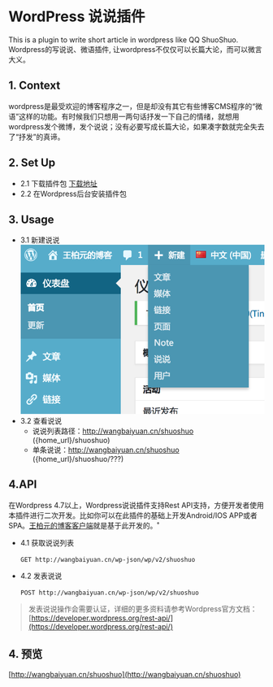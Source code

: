 # WordPress 说说插件
This is a plugin to write short article in wordpress like QQ ShuoShuo. Wordpress的写说说、微语插件, 让wordpress不仅仅可以长篇大论，而可以微言大义。

## 1. Context

wordpress是最受欢迎的博客程序之一，但是却没有其它有些博客CMS程序的“微语”这样的功能。有时候我们只想用一两句话抒发一下自己的情绪，就想用wordpress发个微博，发个说说；没有必要写成长篇大论，如果凑字数就完全失去了“抒发”的真谛。

## 2. Set Up
 - 2.1 下载插件包
  [下载地址](https://github.com/geekeren/WordPressShuoShuo/releases)
 - 2.2 在Wordpress后台安装插件包
 
## 3. Usage
 - 3.1 新建说说
  ![Wordpress后台新建列表里面会有‘说说’类型](./images/new_shuoshuo.png)
 - 3.2 查看说说
   - 说说列表路径：http://wangbaiyuan.cn/shuoshuo ({home_url}/shuoshuo)
   - 单条说说：http://wangbaiyuan.cn/shuoshuo ({home_url}/shuoshuo/???)
## 4.API
 在Wordpress 4.7以上，Wordpress说说插件支持Rest API支持，方便开发者使用本插件进行二次开发。比如你可以在此插件的基础上开发Android/IOS APP或者SPA。[王柏元的博客客户端](https://github.com/geekeren/BYBolg-open)就是基于此开发的。˚
 
 - 4.1 获取说说列表
 
    `GET http://wangbaiyuan.cn/wp-json/wp/v2/shuoshuo`
 - 4.2 发表说说   
 
    `POST http://wangbaiyuan.cn/wp-json/wp/v2/shuoshuo`
 >发表说说操作会需要认证，详细的更多资料请参考Wordpress官方文档：[https://developer.wordpress.org/rest-api/](https://developer.wordpress.org/rest-api/)
 
## 4. 预览

[http://wangbaiyuan.cn/shuoshuo](http://wangbaiyuan.cn/shuoshuo)




